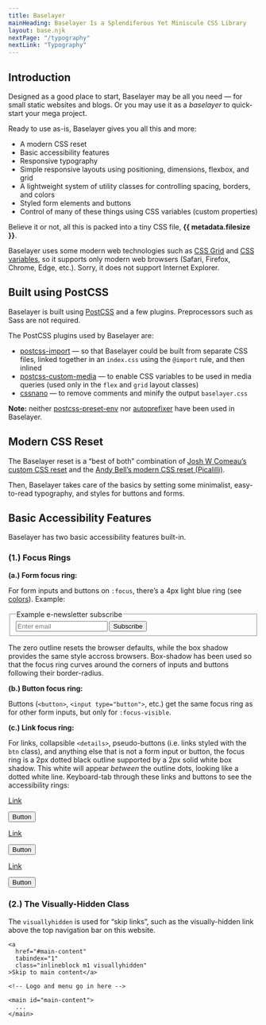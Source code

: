 ```yaml
---
title: Baselayer
mainHeading: Baselayer Is a Splendiferous Yet Miniscule CSS Library
layout: base.njk
nextPage: "/typography"
nextLink: "Typography"
---
```


## Introduction

Designed as a good place to start, Baselayer may be all you need — for small static websites and blogs. Or you may use it as a _baselayer_ to quick-start your mega project.

Ready to use as-is, Baselayer gives you all this and more:

* A modern CSS reset
* Basic accessibility features
* Responsive typography
* Simple responsive layouts using positioning, dimensions, flexbox, and grid
* A lightweight system of utility classes for controlling spacing, borders, and colors
* Styled form elements and buttons
* Control of many of these things using CSS variables (custom properties)

Believe it or not, all this is packed into a tiny CSS file, **{{ metadata.filesize }}**.

Baselayer uses some modern web technologies such as [CSS Grid](https://caniuse.com/?search=grid) and [CSS variables](https://caniuse.com/?search=variables), so it supports only modern web browsers (Safari, Firefox, Chrome, Edge, etc.). Sorry, it does not support Internet Explorer.

## Built using PostCSS

Baselayer is built using [PostCSS](https://postcss.org) and a few plugins. Preprocessors such as Sass are not required.

The PostCSS plugins used by Baselayer are:

* [postcss-import](https://github.com/postcss/postcss-import) — so that Baselayer could be built from separate CSS files, linked together in an `index.css` using the `@import` rule, and then inlined
* [postcss-custom-media](https://npm.devtool.tech/postcss-custom-media) — to enable CSS variables to be used in media queries (used only in the `flex` and `grid` layout classes)
* [cssnano](https://cssnano.co) — to remove comments and minify the output `baselayer.css`

**Note:** neither [postcss-preset-env](https://preset-env.cssdb.org) nor [autoprefixer](https://github.com/postcss/autoprefixer) have been used in Baselayer.

## Modern CSS Reset

The Baselayer reset is a “best of both” combination of [Josh W Comeau’s custom CSS reset](https://www.joshwcomeau.com/css/custom-css-reset/) and the [Andy Bell’s modern CSS reset (Picalilli)](https://piccalil.li/blog/a-modern-css-reset/).

Then, Baselayer takes care of the basics by setting some minimalist, easy-to-read typography, and styles for buttons and forms.

## Basic Accessibility Features

Baselayer has two basic accessibility features built-in.

### (1.) Focus Rings

**(a.) Form focus ring:**

For form inputs and buttons on `:focus`, there’s a 4px light blue ring (see [colors](/colors)). Example:

<form>
  <fieldset class="flex">
    <legend>Example e-newsletter subscribe</legend>
    <input class="w100%" type="email" id="example-input-email" placeholder="Enter email">
    <input type="submit" name="submit" value="Subscribe">
  </fieldset>
</form>

The zero outline resets the browser defaults, while the box shadow provides the same style accross browsers. Box-shadow has been used so that the focus ring curves around the corners of inputs and buttons following their border-radius.

**(b.) Button focus ring:**

Buttons (`<button>`, `<input type="button">`, etc.) get the same focus ring as for other form inputs, but only for `:focus-visible`.

**(c.) Link focus ring:**

For links, collapsible `<details>`, pseudo-buttons (i.e. links styled with the `btn` class), and anything else that is not a form input or button, the focus ring is a 2px dotted black outline supported by a 2px solid white box shadow. This white will appear _between_ the outline dots, looking like a dotted white line. Keyboard-tab through these links and buttons to see the accessibility rings:

<div class="mt2 b1 b600 sm:grid3cols">
  <div class="p3 flex flexcolumn flexcenter flexmiddle">
  <p><a href="/#">Link</a></p>
  <p><button type="button">Button</button></p>
  </div>
  <div class="p3 flex flexcolumn flexcenter flexmiddle bgblue bg700">
  <p><a class="tblue bblue h:b300 t200 h:t300" href="/#">Link</a></p>
  <p><button class="b1 bwhite h:bwhite" type="button">Button</button></p>
  </div>
  <div class="p3 flex flexcolumn flexcenter flexmiddle bgblack">
  <p><a class="tblue t200 h:t300" href="/#">Link</a></p>
  <p><button type="button">Button</button></p>
  </div>
</div>

### (2.) The Visually-Hidden Class

The `visuallyhidden` is used for “skip links”, such as the visually-hidden link above the top navigation bar on this website.

```
<a 
  href="#main-content"
  tabindex="1"
  class="inlineblock m1 visuallyhidden"
>Skip to main content</a>

<!-- Logo and menu go in here -->

<main id="main-content">
  ...
</main>
```